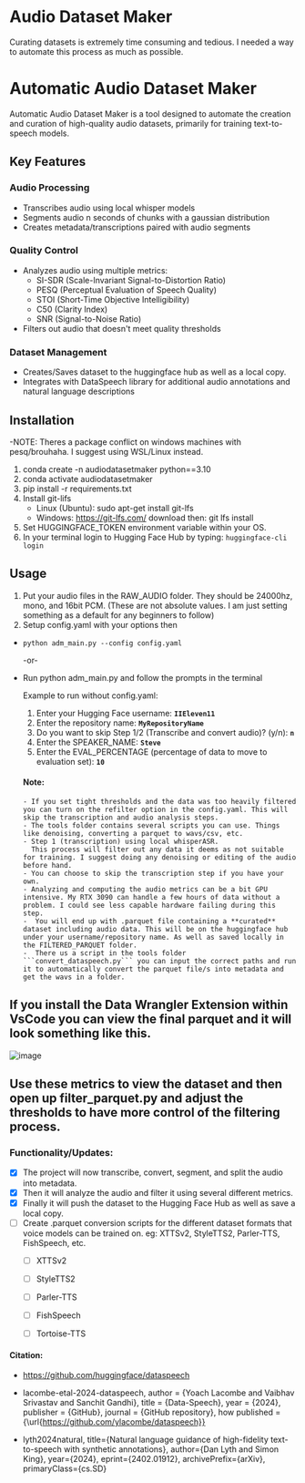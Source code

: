 # Audio Dataset Maker
Curating datasets is extremely time consuming and tedious. I needed a way to automate this process as much as possible. 

# Automatic Audio Dataset Maker

Automatic Audio Dataset Maker is a tool designed to automate the creation and curation of high-quality audio datasets, primarily for training text-to-speech models.

## Key Features

### Audio Processing
- Transcribes audio using local whisper models
- Segments audio n seconds of chunks with a gaussian distribution
- Creates metadata/transcriptions paired with audio segments

### Quality Control
- Analyzes audio using multiple metrics:
  - SI-SDR (Scale-Invariant Signal-to-Distortion Ratio)
  - PESQ (Perceptual Evaluation of Speech Quality)
  - STOI (Short-Time Objective Intelligibility)
  - C50 (Clarity Index)
  - SNR (Signal-to-Noise Ratio)
- Filters out audio that doesn't meet quality thresholds

### Dataset Management
- Creates/Saves dataset to the huggingface hub as well as a local copy.
- Integrates with DataSpeech library for additional audio annotations and natural language descriptions

## Installation
-NOTE: Theres a package conflict on windows machines with pesq/brouhaha. I suggest using WSL/Linux instead.
1. conda create -n audiodatasetmaker python==3.10
2. conda activate audiodatasetmaker
3. pip install -r requirements.txt
4. Install git-lifs
   - Linux (Ubuntu): sudo apt-get install git-lfs 
   - Windows: https://git-lfs.com/ download then:  git lfs install 
6. Set HUGGINGFACE_TOKEN environment variable within your OS.
8. In your terminal login to Hugging Face Hub by typing: ```huggingface-cli login```

## Usage
1. Put your audio files in the RAW_AUDIO folder. They should be 24000hz, mono, and 16bit PCM. (These are not absolute values. I am just setting something as a default for any beginners to follow)
2. Setup config.yaml with your options then 
- ```python adm_main.py --config config.yaml``` 

   -or-
- Run python adm_main.py and follow the prompts in the terminal
   
   Example to run without config.yaml:
   1. Enter your Hugging Face username: __```IIEleven11```__
   2. Enter the repository name: __```MyRepositoryName```__
   3. Do you want to skip Step 1/2 (Transcribe and convert audio)? (y/n): __```n```__
   4. Enter the SPEAKER_NAME: __```Steve```__
   5. Enter the EVAL_PERCENTAGE (percentage of data to move to evaluation set): __```10```__

   #### Note: 
      - If you set tight thresholds and the data was too heavily filtered you can turn on the refilter option in the config.yaml. This will skip the transcription and audio analysis steps.
      - The tools folder contains several scripts you can use. Things like denoising, converting a parquet to wavs/csv, etc.
      - Step 1 (transcription) using local whisperASR.
        This process will filter out any data it deems as not suitable for training. I suggest doing any denoising or editing of the audio before hand.
      - You can choose to skip the transcription step if you have your own.
      - Analyzing and computing the audio metrics can be a bit GPU intensive. My RTX 3090 can handle a few hours of data without a problem. I could see less capable hardware failing during this step.
      -  You will end up with .parquet file containing a **curated** dataset including audio data. This will be on the huggingface hub under your username/repository name. As well as saved locally in the FILTERED_PARQUET folder.
      -  There us a script in the tools folder ```convert_dataspeech.py``` you can input the correct paths and run it to automatically convert the parquet file/s into metadata and get the wavs in a folder.


## If you install the Data Wrangler Extension within VsCode you can view the final parquet and it will look something like this.
![image](https://github.com/user-attachments/assets/b8690113-4a25-4582-8868-95afc5b2a061)

## Use these metrics to view the dataset and then open up filter_parquet.py and adjust the thresholds to have more control of the filtering process.

### Functionality/Updates:
- [x] The project will now transcribe, convert, segment, and split the audio into metadata.
- [x] Then it will analyze the audio and filter it using several different metrics.
- [x] Finally it will push the dataset to the Hugging Face Hub as well as save a local copy.
- [ ] Create .parquet conversion scripts for the different dataset formats that voice models can be trained on. eg: XTTSv2, StyleTTS2, Parler-TTS, FishSpeech, etc.
   - [ ] XTTSv2
   - [ ] StyleTTS2
   - [ ] Parler-TTS
   - [ ] FishSpeech
   - [ ] Tortoise-TTS







#### Citation:
- https://github.com/huggingface/dataspeech

- lacombe-etal-2024-dataspeech,
  author = {Yoach Lacombe and Vaibhav Srivastav and Sanchit Gandhi},
  title = {Data-Speech},
  year = {2024},
  publisher = {GitHub},
  journal = {GitHub repository},
  how published = {\url{https://github.com/ylacombe/dataspeech}}

- lyth2024natural,
      title={Natural language guidance of high-fidelity text-to-speech with synthetic annotations},
      author={Dan Lyth and Simon King},
      year={2024},
      eprint={2402.01912},
      archivePrefix={arXiv},
      primaryClass={cs.SD}

